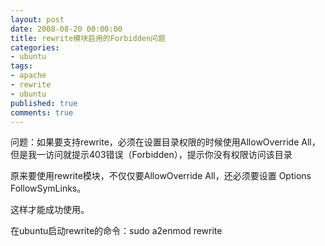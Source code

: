 ```yaml
---
layout: post
date: 2008-08-20 00:00:00
title: rewrite模块启用的Forbidden问题
categories:
- ubuntu
tags:
- apache
- rewrite
- ubuntu
published: true
comments: true
---
```

<p>问题：如果要支持rewrite，必须在设置目录权限的时候使用AllowOverride All，但是我一访问就提示403错误（Forbidden），提示你没有权限访问该目录</p>

<p>原来要使用rewrite模块，不仅仅要AllowOverride All，还必须要设置 Options <span class="hilite1">FollowSymLinks。</span></p>

<p>这样才能成功使用。</p>

<p>在ubuntu启动rewrite的命令：<span>sudo a2enmod rewrite </span></p>
